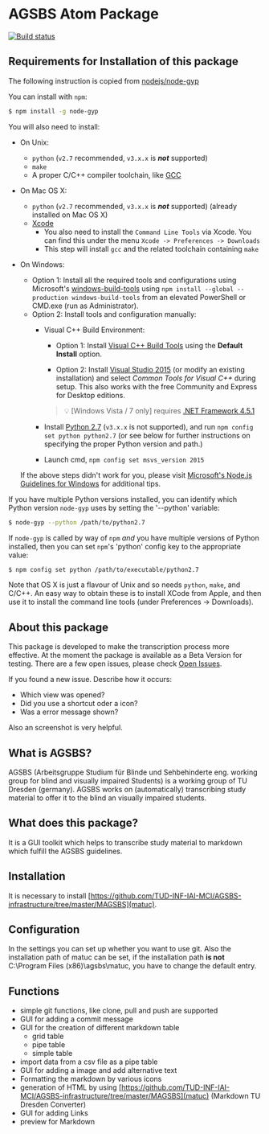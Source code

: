 # AGSBS Atom Package
[![Build status](https://travis-ci.org/TUD-INF-IAI-MCI/agsbs_atom_package.svg?branch=master)](https://travis-ci.org/TUD-INF-IAI-MCI/agsbs_atom_package?branch=master)

Requirements for Installation of this package
---------------------------------------------

The following instruction is copied from [nodejs/node-gyp](https://github.com/nodejs/node-gyp#installation)

You can install with `npm`:

``` bash
$ npm install -g node-gyp
```

You will also need to install:

  * On Unix:
    * `python` (`v2.7` recommended, `v3.x.x` is __*not*__ supported)
    * `make`
    * A proper C/C++ compiler toolchain, like [GCC](https://gcc.gnu.org)
  * On Mac OS X:
    * `python` (`v2.7` recommended, `v3.x.x` is __*not*__ supported) (already installed on Mac OS X)
    * [Xcode](https://developer.apple.com/xcode/download/)
      * You also need to install the `Command Line Tools` via Xcode. You can find this under the menu `Xcode -> Preferences -> Downloads`
      * This step will install `gcc` and the related toolchain containing `make`
  * On Windows:
    * Option 1: Install all the required tools and configurations using Microsoft's [windows-build-tools](https://github.com/felixrieseberg/windows-build-tools) using `npm install --global --production windows-build-tools` from an elevated PowerShell or CMD.exe (run as Administrator).
    * Option 2: Install tools and configuration manually:
      * Visual C++ Build Environment:
        * Option 1: Install [Visual C++ Build Tools](http://landinghub.visualstudio.com/visual-cpp-build-tools) using the **Default Install** option.

        * Option 2: Install [Visual Studio 2015](https://www.visualstudio.com/products/visual-studio-community-vs) (or modify an existing installation) and select *Common Tools for Visual C++* during setup. This also works with the free Community and Express for Desktop editions.

        > :bulb: [Windows Vista / 7 only] requires [.NET Framework 4.5.1](http://www.microsoft.com/en-us/download/details.aspx?id=40773)

      * Install [Python 2.7](https://www.python.org/downloads/) (`v3.x.x` is not supported), and run `npm config set python python2.7` (or see below for further instructions on specifying the proper Python version and path.)
      * Launch cmd, `npm config set msvs_version 2015`

    If the above steps didn't work for you, please visit [Microsoft's Node.js Guidelines for Windows](https://github.com/Microsoft/nodejs-guidelines/blob/master/windows-environment.md#compiling-native-addon-modules) for additional tips.

If you have multiple Python versions installed, you can identify which Python
version `node-gyp` uses by setting the '--python' variable:

``` bash
$ node-gyp --python /path/to/python2.7
```

If `node-gyp` is called by way of `npm` *and* you have multiple versions of
Python installed, then you can set `npm`'s 'python' config key to the appropriate
value:

``` bash
$ npm config set python /path/to/executable/python2.7
```

Note that OS X is just a flavour of Unix and so needs `python`, `make`, and C/C++.
An easy way to obtain these is to install XCode from Apple,
and then use it to install the command line tools (under Preferences -> Downloads).


## About this package

This package is developed to make the transcription process more effective.
At the moment the package is available as a Beta Version for testing.
There are a few open issues, please check [Open Issues](https://github.com/TUD-INF-IAI-MCI/agsbs_atom_package/issues).

If you found a new issue. Describe how it occurs:

- Which view was opened?
- Did you use a shortcut oder a icon?
- Was a error message shown?

Also an screenshot is very helpful.



## What is AGSBS?

AGSBS (Arbeitsgruppe Studium für Blinde und Sehbehinderte eng. working group for blind and visually impaired Students) is a working group of TU Dresden (germany). AGSBS works on (automatically) transcribing study material to offer it to the blind an visually impaired students.

## What does this package?
It is a GUI toolkit which helps to transcribe study material to markdown which fulfill the AGSBS guidelines.

## Installation
It is necessary to install [https://github.com/TUD-INF-IAI-MCI/AGSBS-infrastructure/tree/master/MAGSBS](matuc).

## Configuration
In the settings you can set up whether you want to use git.
Also the installation path of matuc can be set, if the installation path **is not** C:\\Program Files (x86)\\agsbs\\matuc, you have to change the default entry.

## Functions
- simple git functions, like clone, pull and push are supported
- GUI for adding a commit message
- GUI for the creation of different markdown table
  - grid table
  - pipe table
  - simple table
- import data from a csv file as a pipe table
- GUI for adding a image and add alternative text
- Formatting the markdown by various icons
- generation of HTML by using [https://github.com/TUD-INF-IAI-MCI/AGSBS-infrastructure/tree/master/MAGSBS](matuc) (Markdown TU Dresden Converter)
- GUI for adding Links
- preview for Markdown
